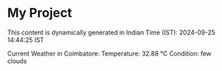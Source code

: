 # My Project

This content is dynamically generated in Indian Time (IST): 2024-09-25 14:44:25 IST


Current Weather in Coimbatore:
Temperature: 32.88 °C
Condition: few clouds
